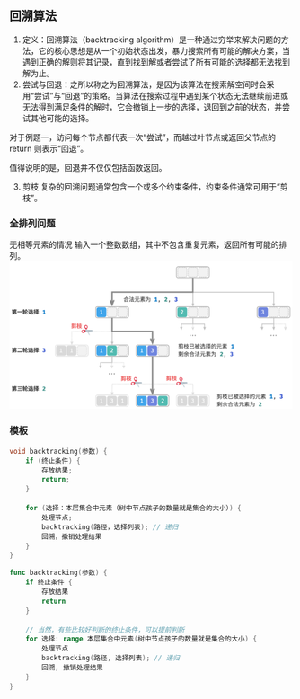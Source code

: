 
## 回溯算法

1. 定义：回溯算法（backtracking algorithm）是一种通过穷举来解决问题的方法，它的核心思想是从一个初始状态出发，暴力搜索所有可能的解决方案，当遇到正确的解则将其记录，直到找到解或者尝试了所有可能的选择都无法找到解为止。
2. 尝试与回退：之所以称之为回溯算法，是因为该算法在搜索解空间时会采用“尝试”与“回退”的策略。当算法在搜索过程中遇到某个状态无法继续前进或无法得到满足条件的解时，它会撤销上一步的选择，退回到之前的状态，并尝试其他可能的选择。

对于例题一，访问每个节点都代表一次“尝试”，而越过叶节点或返回父节点的 return 则表示“回退”。

值得说明的是，回退并不仅仅包括函数返回。

3. 剪枝
   复杂的回溯问题通常包含一个或多个约束条件，约束条件通常可用于“剪枝”。



### 全排列问题
无相等元素的情况
输入一个整数数组，其中不包含重复元素，返回所有可能的排列。
![img.png](img.png)


### 模板
```cpp
void backtracking(参数) {
    if (终止条件) {
        存放结果;
        return;
    }

    for (选择：本层集合中元素（树中节点孩子的数量就是集合的大小）) {
        处理节点;
        backtracking(路径，选择列表); // 递归
        回溯，撤销处理结果
    }
}
```

```go
func backtracking(参数) {
    if 终止条件 {
        存放结果
        return
    }

	// 当然，有些比较好判断的终止条件，可以提前判断
    for 选择: range 本层集合中元素(树中节点孩子的数量就是集合的大小) {
        处理节点
        backtracking(路径, 选择列表); // 递归
        回溯, 撤销处理结果
    }
}
```